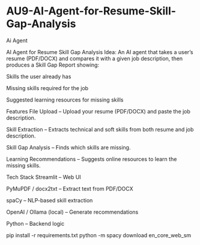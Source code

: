 # AU9-AI-Agent-for-Resume-Skill-Gap-Analysis
Ai Agent

 AI Agent for Resume Skill Gap Analysis
Idea:
An AI agent that takes a user’s resume (PDF/DOCX) and compares it with a given job description, then produces a Skill Gap Report showing:

Skills the user already has

Missing skills required for the job

Suggested learning resources for missing skills

Features
File Upload – Upload your resume (PDF/DOCX) and paste the job description.

Skill Extraction – Extracts technical and soft skills from both resume and job description.

Skill Gap Analysis – Finds which skills are missing.

Learning Recommendations – Suggests online resources to learn the missing skills.

Tech Stack
Streamlit – Web UI

PyMuPDF / docx2txt – Extract text from PDF/DOCX

spaCy – NLP-based skill extraction

OpenAI / Ollama (local) – Generate recommendations

Python – Backend logic

pip install -r requirements.txt
python -m spacy download en_core_web_sm
